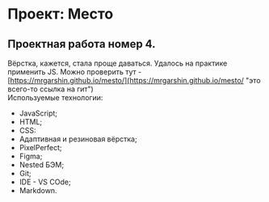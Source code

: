 # Проект: Место

## Проектная работа номер 4.  
Вёрстка, кажется, стала проще даваться. Удалось на практике применить JS. Можно проверить тут - [https://mrgarshin.github.io/mesto/](https://mrgarshin.github.io/mesto/ "это всего-то ссылка на гит")  
Используемые технологии:  
* JavaScript;
* HTML;
* CSS:
* Адаптивная и резиновая вёрстка;
* PixelPerfect;
* Figma;
* Nested БЭМ;
* Git;
* IDE - VS COde;
* Markdown.